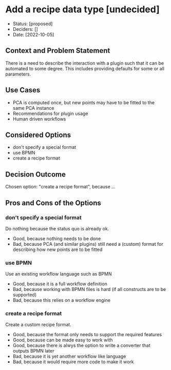 # Add a recipe data type [undecided]

* Status: [proposed]
* Deciders: []
* Date: [2022-10-05]

## Context and Problem Statement

There is a need to describe the interaction with a plugin such that it can be automated to some degree.
This includes providing defaults for some or all parameters.

## Use Cases

* PCA is computed once, but new points may have to be fitted to the same PCA instance
* Recommendations for plugin usage
* Human driven workflows

## Considered Options

* don't specify a special format
* use BPMN
* create a recipe format

## Decision Outcome

Chosen option: "create a recipe format", because ...


## Pros and Cons of the Options <!-- optional -->

### don't specify a special format

Do nothing because the status quo is already ok.

* Good, because nothing needs to be done
* Bad, because PCA (and similar plugins) still need a (custom) format for describing how new points are to be fitted

### use BPMN

Use an existing workflow language such as BPMN

* Good, because it is a full workflow definition
* Bad, because working with BPMN files is hard (if all constructs are to be supported)
* Bad, because this relies on a workflow engine

### create a recipe format

Create a custom recipe format.

* Good, because the format only needs to support the required features
* Good, because can be made easy to work with
* Good, because there is alwys the option to write a converter that outputs BPMN later
* Bad, because it is yet another workflow like language
* Bad, because it would require more code to make it work


<!-- markdownlint-disable-file MD013 -->
